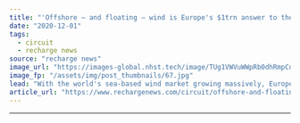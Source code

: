 ```yaml
---
title: "'Offshore – and floating – wind is Europe's $1trn answer to the question of climate action'"
date: "2020-12-01"
tags: 
  - circuit
  - recharge news
source: "recharge news"
image_url: "https://images-global.nhst.tech/image/TUg1VWVuWWpRb0dhRmpCd2xDdlhsalBYR3FtR1RXcjhZYzJYS1V3cExGTT0=/nhst/binary/5b634bed0131cb07d434d85b44484bca"
image_fp: "/assets/img/post_thumbnails/67.jpg"
lead: "With the world's sea-based wind market growing massively, Europe must stay one step ahead to keep its leadership – and meet net zero targets, writes Luis González-Pinto"
article_url: "https://www.rechargenews.com/circuit/offshore-and-floating-wind-is-europes-1trn-answer-to-the-question-of-climate-action/2-1-922458"
---
```


---
